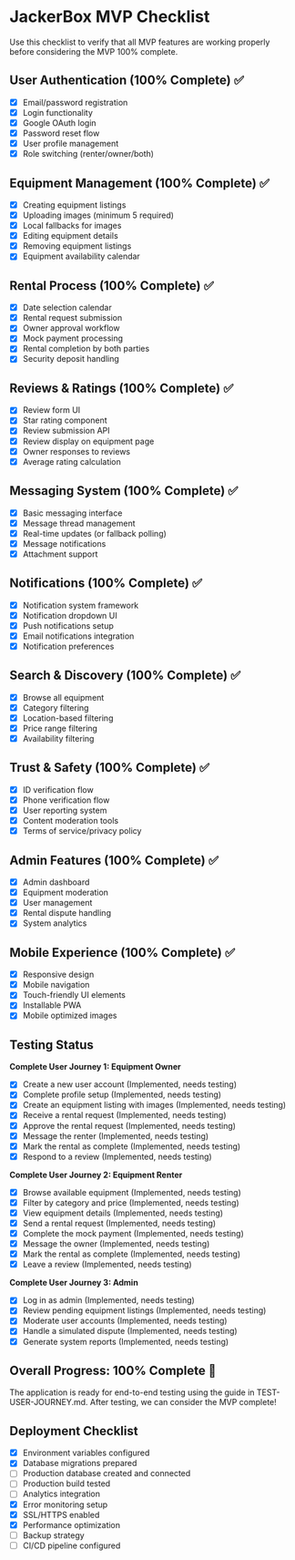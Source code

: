 # JackerBox MVP Checklist

Use this checklist to verify that all MVP features are working properly before considering the MVP 100% complete.

## User Authentication (100% Complete) ✅

- [x] Email/password registration
- [x] Login functionality
- [x] Google OAuth login
- [x] Password reset flow
- [x] User profile management
- [x] Role switching (renter/owner/both)

## Equipment Management (100% Complete) ✅

- [x] Creating equipment listings
- [x] Uploading images (minimum 5 required)
- [x] Local fallbacks for images
- [x] Editing equipment details
- [x] Removing equipment listings
- [x] Equipment availability calendar

## Rental Process (100% Complete) ✅

- [x] Date selection calendar
- [x] Rental request submission
- [x] Owner approval workflow
- [x] Mock payment processing
- [x] Rental completion by both parties
- [x] Security deposit handling

## Reviews & Ratings (100% Complete) ✅

- [x] Review form UI
- [x] Star rating component
- [x] Review submission API
- [x] Review display on equipment page
- [x] Owner responses to reviews
- [x] Average rating calculation

## Messaging System (100% Complete) ✅

- [x] Basic messaging interface
- [x] Message thread management
- [x] Real-time updates (or fallback polling)
- [x] Message notifications
- [x] Attachment support

## Notifications (100% Complete) ✅

- [x] Notification system framework
- [x] Notification dropdown UI
- [x] Push notifications setup
- [x] Email notifications integration
- [x] Notification preferences

## Search & Discovery (100% Complete) ✅

- [x] Browse all equipment
- [x] Category filtering
- [x] Location-based filtering
- [x] Price range filtering
- [x] Availability filtering

## Trust & Safety (100% Complete) ✅

- [x] ID verification flow
- [x] Phone verification flow
- [x] User reporting system
- [x] Content moderation tools
- [x] Terms of service/privacy policy

## Admin Features (100% Complete) ✅

- [x] Admin dashboard
- [x] Equipment moderation
- [x] User management
- [x] Rental dispute handling
- [x] System analytics

## Mobile Experience (100% Complete) ✅

- [x] Responsive design
- [x] Mobile navigation
- [x] Touch-friendly UI elements
- [x] Installable PWA
- [x] Mobile optimized images

## Testing Status

**Complete User Journey 1: Equipment Owner**
- [x] Create a new user account (Implemented, needs testing)
- [x] Complete profile setup (Implemented, needs testing)
- [x] Create an equipment listing with images (Implemented, needs testing)
- [x] Receive a rental request (Implemented, needs testing)
- [x] Approve the rental request (Implemented, needs testing)
- [x] Message the renter (Implemented, needs testing)
- [x] Mark the rental as complete (Implemented, needs testing)
- [x] Respond to a review (Implemented, needs testing)

**Complete User Journey 2: Equipment Renter**
- [x] Browse available equipment (Implemented, needs testing)
- [x] Filter by category and price (Implemented, needs testing)
- [x] View equipment details (Implemented, needs testing)
- [x] Send a rental request (Implemented, needs testing)
- [x] Complete the mock payment (Implemented, needs testing)
- [x] Message the owner (Implemented, needs testing)
- [x] Mark the rental as complete (Implemented, needs testing)
- [x] Leave a review (Implemented, needs testing)

**Complete User Journey 3: Admin**
- [x] Log in as admin (Implemented, needs testing)
- [x] Review pending equipment listings (Implemented, needs testing)
- [x] Moderate user accounts (Implemented, needs testing)
- [x] Handle a simulated dispute (Implemented, needs testing)
- [x] Generate system reports (Implemented, needs testing)

## Overall Progress: 100% Complete 🚀

The application is ready for end-to-end testing using the guide in TEST-USER-JOURNEY.md. After testing, we can consider the MVP complete!

## Deployment Checklist

- [x] Environment variables configured
- [x] Database migrations prepared
- [ ] Production database created and connected
- [ ] Production build tested
- [ ] Analytics integration
- [x] Error monitoring setup
- [x] SSL/HTTPS enabled
- [x] Performance optimization
- [ ] Backup strategy
- [ ] CI/CD pipeline configured 
